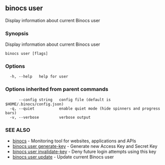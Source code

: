 ## binocs user

Display information about current Binocs user

### Synopsis


Display information about current Binocs user


```
binocs user [flags]
```

### Options

```
  -h, --help   help for user
```

### Options inherited from parent commands

```
      --config string   config file (default is $HOME/.binocs/config.json)
  -q, --quiet           enable quiet mode (hide spinners and progress bars)
  -v, --verbose         verbose output
```

### SEE ALSO

* [binocs](binocs.md)	 - Monitoring tool for websites, applications and APIs
* [binocs user generate-key](binocs_user_generate-key.md)	 - Generate new Access Key and Secret Key
* [binocs user invalidate-key](binocs_user_invalidate-key.md)	 - Deny future login attempts using this key
* [binocs user update](binocs_user_update.md)	 - Update current Binocs user


